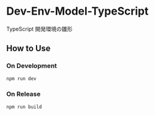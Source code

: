 # Dev-Env-Model-TypeScript

TypeScript 開発環境の雛形

## How to Use

### On Development

```sh
npm run dev
```

### On Release

```sh
npm run build
```
